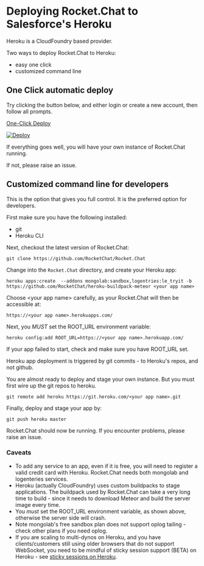 # Deploying Rocket.Chat to Salesforce's Heroku

Heroku is a CloudFoundry based provider.  

Two ways to deploy Rocket.Chat to Heroku:

* easy one click
* customized command line


## One Click automatic deploy


Try clicking the button below, and either login or create a new account, then follow all prompts.

[One-Click Deploy](https://heroku.com/deploy?template=https://github.com/RocketChat/Rocket.Chat/tree/master)

[![Deploy](https://www.herokucdn.com/deploy/button.png)](https://heroku.com/deploy?template=https://github.com/RocketChat/Rocket.Chat/tree/master)

If everything goes well, you will have your own instance of Rocket.Chat running.  

If not, please raise an issue.

## Customized command line for developers

This is the option that gives you full control.  It is the preferred option for developers.  

First make sure you have the following installed:

* git
* Heroku CLI

Next, checkout the latest version of Rocket.Chat:

~~~
git clone https://github.com/RocketChat/Rocket.Chat
~~~

Change into the `Rocket.Chat` directory, and create your Heroku app:

~~~
heroku apps:create  --addons mongolab:sandbox,logentries:le_tryit -b https://github.com/RocketChat/heroku-buildpack-meteor <your app name>
~~~

Choose \<your app name> carefully, as your Rocket.Chat will then be accessible at:

~~~
https://<your app name>.herokuapps.com/
~~~

Next, you *MUST* set the ROOT_URL environment variable:

~~~
heroku config:add ROOT_URL=https://<your app name>.herokuapp.com/
~~~

If your app failed to start, check and make sure you have ROOT_URL set.

Heroku app deployment is triggered by git commits - to Heroku's repos, and not github.

You are almost ready to deploy and stage your own instance.  But you must first wire up the git repos to heroku.

~~~
git remote add heroku https://git.heroku.com/<your app name>.git
~~~

Finally, deploy and stage your app by:

~~~
git push heroku master
~~~

Rocket.Chat should now be running.  If you encounter problems, please raise an issue.


### Caveats
* To add any service to an app, even if it is free, you will need to register a valid credit card with Heroku.   Rocket.Chat needs both mongolab and logenteries services.
* Heroku (actually CloudFoundry) uses custom buildpacks to stage applications.  The buildpack used by Rocket.Chat can take a very long time to build - since it needs to download Meteor and build the server image every time.
* You *must*  set the ROOT_URL environment variable, as shown above, otherwise the server side will crash.
* Note mongolab's free sandbox plan does not support oplog tailing - check other plans if you need oplog.
* If you are scaling to multi-dynos on Heroku, and you have clients/customers still using older browsers that do not support WebSocket, you need to be mindful of sticky session support (BETA) on Heroku - see [sticky sessions on Heroku](https://devcenter.heroku.com/articles/session-affinity).
